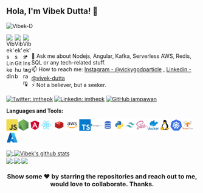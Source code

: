 ## Hola, I'm Vibek Dutta! 👋

<p align="left"> <img src="https://komarev.com/ghpvc/?username=Vibek-D&label=Views&color=blue&style=plastic" alt="Vibek-D" /> </p>

<a href="https://www.linkedin.com/in/vivek-dutta-bb213b15a/">
  <img align="left" alt="Vibek's Linkedin" width="22px" padding="200" src="https://cdn.jsdelivr.net/npm/simple-icons@v3/icons/linkedin.svg" />
</a>
<a href="https://github.com/Vibek-D">
  <img align="left" alt="Vibek's Github" width="22px" src="https://cdn.jsdelivr.net/npm/simple-icons@v3/icons/github.svg" />
</a>
<a href="https://www.instagram.com/vickygodparticle/">
  <img align="left" alt="Vibek's Instagram" width="22px" src="https://cdn.jsdelivr.net/npm/simple-icons@v3/icons/instagram.svg" />
</a>

<br/>
<br/>

- 💬 Ask me about Nodejs, Angular, Kafka, Serverless AWS, Redis, SQL or any tech-related stuff.
- 📫 How to reach me: [Instagram - @vickygodparticle](https://www.instagram.com/vickygodparticle/) , [Linkedin - @vivek-dutta](https://www.linkedin.com/in/vivek-dutta-bb213b15a/)
- ⚡ Not a believer, but a seeker.

[![Twitter: imthepk](https://img.shields.io/twitter/follow/VikiisbckDutta?style=social)](https://twitter.com/VikiisbckDutta)
[![Linkedin: imthepk](https://img.shields.io/badge/-vivekdutta-blue?style=flat-square&logo=Linkedin&logoColor=white&link=https://www.linkedin.com/in/vivek-dutta-bb213b15a/)](https://www.linkedin.com/in/vivek-dutta-bb213b15a/)
[![GitHub iampawan](https://img.shields.io/github/followers/Vibek-D?label=follow&style=social)](https://github.com/Vibek-D)

**Languages and Tools:**  

<code><img height="30" src="https://raw.githubusercontent.com/github/explore/80688e429a7d4ef2fca1e82350fe8e3517d3494d/topics/javascript/javascript.png"></code><code><img height="30" src="https://raw.githubusercontent.com/github/explore/80688e429a7d4ef2fca1e82350fe8e3517d3494d/topics/nodejs/nodejs.png"></code><code><img height="30" src="https://raw.githubusercontent.com/github/explore/80688e429a7d4ef2fca1e82350fe8e3517d3494d/topics/angular/angular.png"></code><code><img height="30" src="https://raw.githubusercontent.com/github/explore/80688e429a7d4ef2fca1e82350fe8e3517d3494d/topics/react/react.png"></code>    <code><img height="30" src="https://raw.githubusercontent.com/github/explore/80688e429a7d4ef2fca1e82350fe8e3517d3494d/topics/redis/redis.png"></code> <code><img height="30" src="https://raw.githubusercontent.com/github/explore/80688e429a7d4ef2fca1e82350fe8e3517d3494d/topics/aws/aws.png"></code>  <code><img height="30" src="https://raw.githubusercontent.com/github/explore/80688e429a7d4ef2fca1e82350fe8e3517d3494d/topics/typescript/typescript.png"></code><code><img height="30" src="https://raw.githubusercontent.com/github/explore/80688e429a7d4ef2fca1e82350fe8e3517d3494d/topics/mongodb/mongodb.png"></code><code><img height="30" src="https://raw.githubusercontent.com/github/explore/80688e429a7d4ef2fca1e82350fe8e3517d3494d/topics/sql/sql.png"></code><code><img height="30" src="https://raw.githubusercontent.com/github/explore/80688e429a7d4ef2fca1e82350fe8e3517d3494d/topics/python/python.png"></code><code><img height="30" src="https://raw.githubusercontent.com/github/explore/80688e429a7d4ef2fca1e82350fe8e3517d3494d/topics/tailwind/tailwind.png"></code><code><img height="30" src="https://raw.githubusercontent.com/github/explore/80688e429a7d4ef2fca1e82350fe8e3517d3494d/topics/sass/sass.png"></code><code><img height="30" src="https://raw.githubusercontent.com/github/explore/80688e429a7d4ef2fca1e82350fe8e3517d3494d/topics/docker/docker.png"></code><code><img height="30" src="https://raw.githubusercontent.com/github/explore/80688e429a7d4ef2fca1e82350fe8e3517d3494d/topics/linux/linux.png"></code><code><img height="30" src="https://raw.githubusercontent.com/github/explore/80688e429a7d4ef2fca1e82350fe8e3517d3494d/topics/kubernetes/kubernetes.png"></code><code><img height="30" src="https://raw.githubusercontent.com/github/explore/80688e429a7d4ef2fca1e82350fe8e3517d3494d/topics/tensorflow/tensorflow.png"></code><code><img height="30" src="https://raw.githubusercontent.com/github/explore/80688e429a7d4ef2fca1e82350fe8e3517d3494d/topics/azure/azure.png"></code>

<div align="left">
<a href="https://github.com/Vibek-D">
  <img align="center" height="200" src="https://github-readme-stats.vercel.app/api/top-langs/?username=Vibek-D&theme=light&hide_langs_below=1" />
</a>

<a href="https://github.com/Vibek-D">
 <img height="300" margin="0" width="480" padding="0" align="center" src="https://github-readme-stats.vercel.app/api?username=Vibek-D&show_icons=true&theme=light&line_height=27" alt="Vibek's github stats"/>
</a>

</div>

<a href="https://github.com/Vibek-D/Serverless-Todo-Typescript">
  <img align="center" width="230" min-height="100" src="https://github-readme-stats.vercel.app/api/pin/?username=Vibek-D&repo=Serverless-Todo-Typescript&theme=light" />

</a>
<a href="https://github.com/Vibek-D/Stock-Market-India">
 <img align="center" width="230" min-height="100" src="https://github-readme-stats.vercel.app/api/pin/?username=Vibek-D&repo=Stock-Market-India&theme=light" />
</a>


</a>
<a href="https://github.com/iampawan/VelocityX">
 <img align="center" width="230" min-height="100" src="https://github-readme-stats.vercel.app/api/pin/?username=iampawan&repo=VelocityX&theme=light" />
</a>

<div align="center">

### Show some ❤️ by starring the repositories and reach out to me, would love to collaborate. Thanks.

</div>
